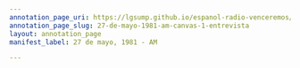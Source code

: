 ```yaml
---
annotation_page_uri: https://lgsump.github.io/espanol-radio-venceremos/annotations/27-de-mayo-1981-am-canvas-1-entrevista.json
annotation_page_slug: 27-de-mayo-1981-am-canvas-1-entrevista
layout: annotation_page
manifest_label: 27 de mayo, 1981 - AM

---
```

